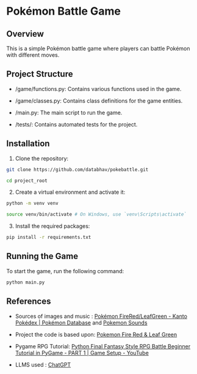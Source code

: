 # Pokémon Battle Game

## Overview

This is a simple Pokémon battle game where players can battle Pokémon with different moves.

## Project Structure

- /game/functions.py: Contains various functions used in the game.
  
- /game/classes.py: Contains class definitions for the game entities.
  
- /main.py: The main script to run the game.
  
- /tests/: Contains automated tests for the project.
  

## Installation

1. Clone the repository:

```sh
git clone https://github.com/databhav/pokebattle.git

cd project_root
```

2. Create a virtual environment and activate it:

```sh
python -m venv venv

source venv/bin/activate # On Windows, use `venv\Scripts\activate`
```

3. Install the required packages:

```sh
pip install -r requirements.txt
```

## Running the Game

To start the game, run the following command:

```sh
python main.py
```

## References

- Sources of images and music : [Pokémon FireRed/LeafGreen - Kanto Pokédex | Pokémon Database](https://pokemondb.net/pokedex/game/firered-leafgreen) and [Pokemon Sounds](https://downloads.khinsider.com/game-soundtracks/album/pokemon-sfx-gen-3-attack-moves-rse-fr-lg)
  
- Project the code is based upon: [Pokemon Fire Red & Leaf Green](https://www.pokemon.com/us/pokemon-video-games/pokemon-firered-version-and-pokemon-leafgreen-version)
  
- Pygame RPG Tutorial: [Python Final Fantasy Style RPG Battle Beginner Tutorial in PyGame - PART 1 | Game Setup - YouTube](https://www.youtube.com/watch?v=Vlolidaoiak&list=PLjcN1EyupaQnvpv61iriF8Ax9dKra-MhZ)
  
- LLMS used : [ChatGPT](https://chat.openai.com/)